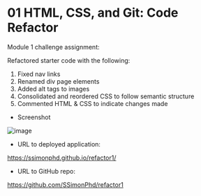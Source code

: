# 01 HTML, CSS, and Git: Code Refactor

Module 1 challenge assignment:

Refactored starter code with the following:

1. Fixed nav links
2. Renamed div page elements
3. Added alt tags to images
4. Consolidated and reordered CSS to follow semantic structure
5. Commented HTML & CSS to indicate changes made

- Screenshot

![image](https://user-images.githubusercontent.com/60651145/182003176-e272ddf7-706f-4b40-9130-bbef14dd090e.png)

- URL to deployed application:

https://ssimonphd.github.io/refactor1/

- URL to GitHub repo:

https://github.com/SSimonPhd/refactor1
